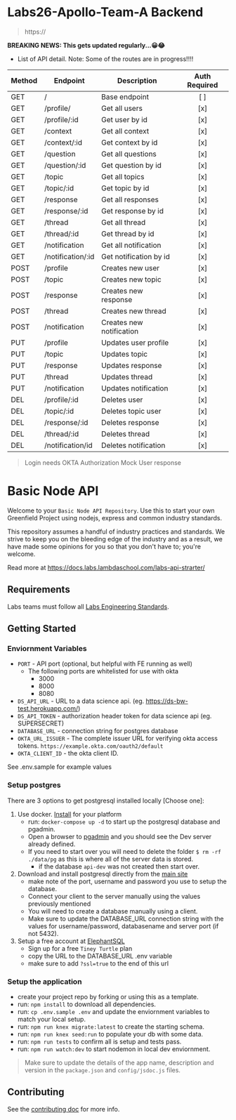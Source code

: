 # Labs26-Apollo-Team-A Backend

> https://

**BREAKING NEWS: This gets updated regularly...😀😂** 

* List of API detail. Note: Some of the routes are in progress!!!!

| Method | Endpoint                                  | Description                   | Auth Required |
| ------ | ----------------------------------------- | ----------------------------- | :-----------: |
| GET    | /                                         | Base endpoint                 |      [ ]      |
| GET    | /profile/                                 | Get all users                 |      [x]      |
| GET    | /profile/:id                              | Get user by id                |      [x]      |
| GET    | /context                                  | Get all context               |      [x]      |
| GET    | /context/:id                              | Get context by id             |      [x]      |
| GET    | /question                                 | Get all questions             |      [x]      |
| GET    | /question/:id                             | Get question by id            |      [x]      |
| GET    | /topic                                    | Get all topics                |      [x]      |
| GET    | /topic/:id                                | Get topic by id               |      [x]      |
| GET    | /response                                 | Get all responses             |      [x]      |
| GET    | /response/:id                             | Get response by id            |      [x]      |
| GET    | /thread                                   | Get all thread                |      [x]      |
| GET    | /thread/:id                               | Get thread by id              |      [x]      |
| GET    | /notification                             | Get all notification          |      [x]      |
| GET    | /notification/:id                         | Get notification by id        |      [x]      |
| POST   | /profile                                  | Creates new user              |      [x]      |
| POST   | /topic                                    | Creates new topic             |      [x]      |
| POST   | /response                                 | Creates new response          |      [x]      |
| POST   | /thread                                   | Creates new thread            |      [x]      |
| POST   | /notification                             | Creates new notification      |      [x]      |
| PUT   | /profile                                   | Updates user profile          |      [x]      |
| PUT   | /topic                                     | Updates topic                 |      [x]      |
| PUT   | /response                                  | Updates response              |      [x]      |
| PUT   | /thread                                    | Updates thread                |      [x]      |
| PUT   | /notification                              | Updates notification          |      [x]      |
| DEL   | /profile/:id                               | Deletes user                  |      [x]      |
| DEL   | /topic/:id                                 | Deletes topic user            |      [x]      |
| DEL   | /response/:id                              | Deletes response              |      [x]      |
| DEL   | /thread/:id                                | Deletes thread                |      [x]      |
| DEL   | /notification/id                           | Deletes notification          |      [x]      |


> Login needs OKTA Authorization
> Mock User response


# Basic Node API

Welcome to your `Basic Node API Repository`. Use this to start your own Greenfield Project using nodejs, express and common industry standards.

This repository assumes a handful of industry practices and standards. We strive to keep you on the bleeding edge of the industry and as a result, we have made some opinions for you so that you don't have to; you're welcome.

Read more at <https://docs.labs.lambdaschool.com/labs-api-strarter/>

## Requirements

Labs teams must follow all [Labs Engineering Standards](https://labs.lambdaschool.com/topics/node-js/).


## Getting Started

### Enviornment Variables

- `PORT` - API port (optional, but helpful with FE running as well)
  - The following ports are whitelisted for use with okta
    - 3000
    - 8000
    - 8080
- `DS_API_URL` - URL to a data science api. (eg. <https://ds-bw-test.herokuapp.com/>)
- `DS_API_TOKEN` - authorization header token for data science api (eg. SUPERSECRET)
- `DATABASE_URL` - connection string for postgres database
- `OKTA_URL_ISSUER` - The complete issuer URL for verifying okta access tokens. `https://example.okta.com/oauth2/default`
- `OKTA_CLIENT_ID` - the okta client ID.

See .env.sample for example values

### Setup postgres

There are 3 options to get postgresql installed locally [Choose one]:

1. Use docker. [Install](https://docs.docker.com/get-docker/) for your platform
    - run: `docker-compose up -d` to start up the postgresql database and pgadmin.
    - Open a browser to [pgadmin](http://localhost:5050/) and you should see the Dev server already defined.
    - If you need to start over you will need to delete the folder `$ rm -rf ./data/pg` as this is where all of the server data is stored.
      - if the database `api-dev` was not created then start over.
2. Download and install postgresql directly from the [main site](https://www.postgresql.org/download/)
    - make note of the port, username and password you use to setup the database.
    - Connect your client to the server manually using the values previously mentioned
    - You will need to create a database manually using a client.
    - Make sure to update the DATABASE_URL connection string with the values for username/password, databasename and server port (if not 5432).
3. Setup a free account at [ElephantSQL](https://www.elephantsql.com/plans.html)
    - Sign up for a free `Tiney Turtle` plan
    - copy the URL to the DATABASE_URL .env variable
    - make sure to add `?ssl=true` to the end of this url

### Setup the application

- create your project repo by forking or using this as a template.
- run: `npm install` to download all dependencies.
- run: `cp .env.sample .env` and update the enviornment variables to match your local setup.
- run: `npm run knex migrate:latest` to create the starting schema.
- run: `npm run knex seed:run` to populate your db with some data.
- run: `npm run tests` to confirm all is setup and tests pass.
- run: `npm run watch:dev` to start nodemon in local dev enviornment.

> Make sure to update the details of the app name, description and version in
> the `package.json` and `config/jsdoc.js` files.

## Contributing

See the [contributing doc](https://github.com/Lambda-School-Labs/labs-api-starter/blob/main/CONTRIBUTING.md)
for more info.
